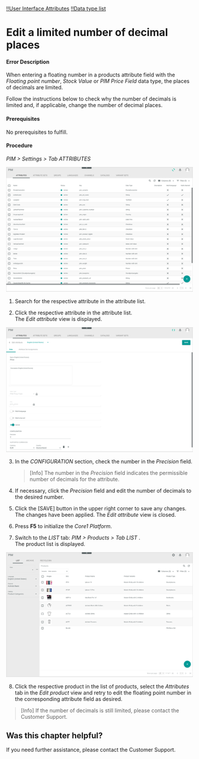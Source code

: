 [!!User Interface Attributes](../UserInterface/03a_Attributes.md)
[!!Data type list](../UserInterface/04_DataTypeList.md)


# Edit a limited number of decimal places

#### Error Description

When entering a floating number in a products attribute field with the *Floating point number*, *Stock Value* or *PIM Price Field* data type, the places of decimals are limited.

Follow the instructions below to check why the number of decimals is limited and, if applicable, change the number of decimal places.

[comment]: <> (Not yet working this way -> entering of more decimal places still possible, but the number is rounded to the indicated precision after saving)

#### Prerequisites

No prerequisites to fulfill.

#### Procedure
*PIM > Settings > Tab ATTRIBUTES*

![Attributes](../../Assets/Screenshots/PIM/Settings/Attributes/Attributes.png "[Attributes]")

1. Search for the respective attribute in the attribute list.

2. Click the respective attribute in the attribute list.   
  The *Edit attribute* view is displayed.

  ![Edit attribute](../../Assets/Screenshots/PIM/Settings/Attributes/EditAttribute_Precision.png "[Edit attribute]")

3. In the *CONFIGURATION* section, check the number in the *Precision* field.

    > [Info] The number in the *Precision* field indicates the permissible number of decimals for the attribute.

4. If necessary, click the *Precision* field and edit the number of decimals to the desired number.

5. Click the [SAVE] button in the upper right corner to save any changes.   
  The changes have been applied. The *Edit attribute* view is closed.

6. Press **F5** to initialize the *Core1 Platform*.

7. Switch to the *LIST* tab: *PIM > Products > Tab LIST* .   
  The product list is displayed.

  ![Products](../../Assets/Screenshots/PIM/Products/List/Products.png "[Products]")

8. Click the respective product in the list of products, select the *Attributes* tab in the *Edit product* view and retry to edit the floating point number in the corresponding attribute field as desired.

  > [Info] If the number of decimals is still limited, please contact the Customer Support.    



## Was this chapter helpful?

If you need further assistance, please contact the Customer Support.

